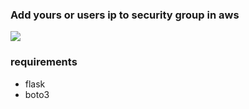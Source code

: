 ### Add yours or users ip to security group in aws
![](https://i.ibb.co/2nncBmR/2021-05-28-15-35.png)


### requirements

- flask
- boto3
